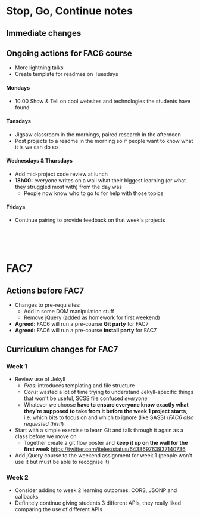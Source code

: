 # Stop, Go, Continue notes

## Immediate changes

## Ongoing actions for FAC6 course
+ More lightning talks 
+ Create template for readmes on Tuesdays

#### Mondays
+ 10:00 Show & Tell on cool websites and technologies the students have found

#### Tuesdays
+ Jigsaw classroom in the mornings, paired research in the afternoon
+ Post projects to a readme in the morning so if people want to know what it is we can do so

#### Wednesdays & Thursdays
+ Add mid-project code review at lunch
+ **18h00:** everyone writes on a wall what their biggest learning (or what they struggled most with) from the day was
  + People now know who to go to for help with those topics

#### Fridays
+ Continue pairing to provide feedback on that week's projects

<br/>
<br/>
<br/>

# FAC7

## Actions before FAC7
+ Changes to pre-requisites:
  + Add in some DOM manipulation stuff
  + Remove jQuery (added as homework for first weekend)
+ **Agreed:** FAC6 will run a pre-course **Git party** for FAC7
+ **Agreed:** FAC6 will run a pre-course **install party** for FAC7

## Curriculum changes for FAC7

### Week 1
+ Review use of Jekyll
  + _Pros:_ introduces templating and file structure
  + _Cons:_ wasted a lot of time trying to understand Jekyll-specific things that won't be useful, SCSS file confused _everyone_
  + Whatever we choose **have to ensure everyone know exactly what they're supposed to take from it before the week 1 project starts**, i.e. which bits to focus on and which to ignore (like SASS) (_FAC6 also requested this!!_)
+ Start with a simple exercise to learn Git and talk through it again as a class before we move on
  + Together create a git flow poster and **keep it up on the wall for the first week** 
  https://twitter.com/iteles/status/643869763937140736
+ Add jQuery course to the weekend assignment for week 1 (people won't use it but must be able to recognise it)

### Week 2
+ Consider adding to week 2 learning outcomes: CORS, JSONP and callbacks
+ Definitely continue giving students 3 different APIs, they really liked comparing the use of different APIs
